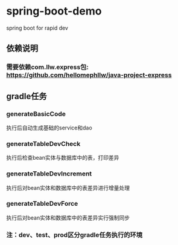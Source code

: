 # spring-boot-demo
spring boot for rapid dev

## 依赖说明

### 需要依赖com.llw.express包: https://github.com/hellomephllw/java-project-express

## gradle任务

### generateBasicCode

执行后自动生成基础的service和dao

### generateTableDevCheck

执行后检查bean实体与数据库中的表，打印差异

### generateTableDevIncrement

执行后对bean实体和数据库中的表差异进行增量处理

### generateTableDevForce

执行后对bean实体和数据库中的表差异实行强制同步

### 注：dev、test、prod区分gradle任务执行的环境
